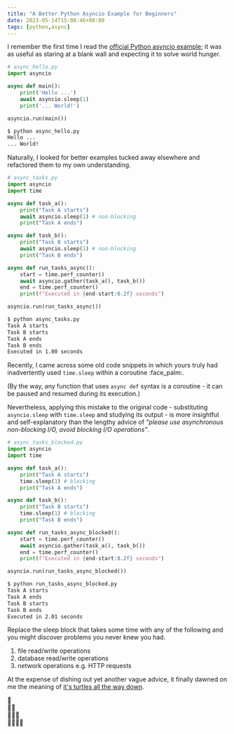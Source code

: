 ```yaml
---
title: "A Better Python Asyncio Example for Beginners"
date: 2023-05-14T15:08:46+08:00
tags: [python,async]
---
```


I remember the first time I read the [official Python asyncio example](https://docs.python.org/3/library/asyncio.html); it was as useful as staring at a blank wall and expecting it to solve world hunger. 

```python
# async_hello.py 
import asyncio

async def main():
    print('Hello ...')
    await asyncio.sleep(1)
    print('... World!')

asyncio.run(main())
```

```sh
$ python async_hello.py
Hello ...
... World!
```

Naturally, I looked for better examples tucked away elsewhere and refactored them to my own understanding.

```python
# async_tasks.py 
import asyncio
import time

async def task_a():
    print("Task A starts")
    await asyncio.sleep(1) # non-blocking
    print("Task A ends")

async def task_b():
    print("Task B starts")
    await asyncio.sleep(1) # non-blocking
    print("Task B ends")

async def run_tasks_async():
    start = time.perf_counter()
    await asyncio.gather(task_a(), task_b())
    end = time.perf_counter()
    print(f"Executed in {end-start:0.2f} seconds")

asyncio.run(run_tasks_async())
```

```sh
$ python async_tasks.py 
Task A starts
Task B starts
Task A ends
Task B ends
Executed in 1.00 seconds
```

Recently, I came across some old code snippets in which yours truly had inadvertently used `time.sleep` within a coroutine :face_palm:. 

(By the way, any function that uses `async def` syntax is a coroutine - it can be paused and resumed during its execution.)

Nevertheless, applying this mistake to the original code - substituting `asyncio.sleep` with `time.sleep` and studying its output - is more insightful and self-explanatory than the lengthy advice of _"please use asynchronous non-blocking I/O, avoid blocking I/O operations"_. 

```python
# async_tasks_blocked.py 
import asyncio
import time

async def task_a():
    print("Task A starts")
    time.sleep(1) # blocking
    print("Task A ends")

async def task_b():
    print("Task B starts")
    time.sleep(1) # blocking
    print("Task B ends")

async def run_tasks_async_blocked():
    start = time.perf_counter()
    await asyncio.gather(task_a(), task_b())
    end = time.perf_counter()
    print(f"Executed in {end-start:0.2f} seconds")

asyncio.run(run_tasks_async_blocked())
```

```sh
$ python run_tasks_async_blocked.py 
Task A starts
Task A ends
Task B starts
Task B ends
Executed in 2.01 seconds
```

Replace the sleep block that takes some time with any of the following and you might discover problems you never knew you had.
1. file read/write operations
1. database read/write operations
1. network operations e.g. HTTP requests

At the expense of dishing out yet another vague advice, it finally dawned on me the meaning of [it's turtles all the way down](https://en.wikipedia.org/wiki/Turtles_all_the_way_down). 

:turtle:<br>:turtle::turtle:<br>:turtle::turtle::turtle:<br>:turtle::turtle::turtle::turtle: